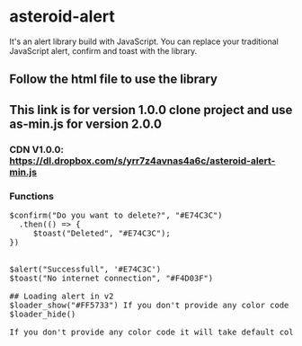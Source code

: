 # asteroid-alert
It's an alert library build with JavaScript. You can replace your traditional JavaScript alert, confirm and toast with the library.
## Follow the html file to use the library
## This link is for version 1.0.0 clone project and use as-min.js for version 2.0.0
### CDN V1.0.0: https://dl.dropbox.com/s/yrr7z4avnas4a6c/asteroid-alert-min.js

### Functions
<pre>
$confirm("Do you want to delete?", "#E74C3C")
  .then(() => {
     $toast("Deleted", "#E74C3C");
})<br>
  
$alert("Successfull", '#E74C3C') 
$toast("No internet connection", "#F4D03F")

## Loading alert in v2
$loader_show("#FF5733") If you don't provide any color code it will take default color
$loader_hide()

If you don't provide any color code it will take default color
</pre>
